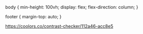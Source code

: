 <!-- USED to Keep the footer at bottom always -->

body {
min-height: 100vh;
display: flex;
flex-direction: column;
}

footer {
margin-top: auto;
}

https://coolors.co/contrast-checker/112a46-acc8e5
